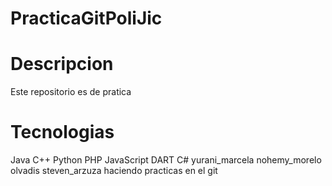 # PracticaGitPoliJic

# Descripcion

Este repositorio es de pratica

# Tecnologias

Java
C++
Python
PHP
JavaScript
DART
C#
yurani_marcela
nohemy_morelo
olvadis
steven_arzuza
haciendo practicas en el git
